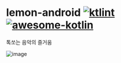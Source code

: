 # lemon-android  [![ktlint](https://img.shields.io/badge/code%20style-%E2%9D%A4-FF4081.svg)](https://ktlint.github.io/) [![awesome-kotlin](https://kotlin.link/awesome-kotlin.svg)](https://kotlin.link)
톡쏘는 음악의 즐거움


![image](https://user-images.githubusercontent.com/40740128/117671280-975bcb00-b1e3-11eb-87ef-1a89e9a7fc1e.png)

